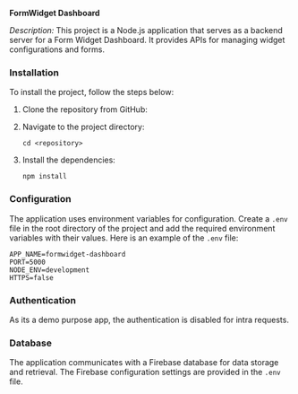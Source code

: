 **FormWidget Dashboard**

*Description:* This project is a Node.js application that serves as a backend server for a Form Widget Dashboard. It provides APIs for managing widget configurations and forms.

### Installation

To install the project, follow the steps below:

1. Clone the repository from GitHub:

2. Navigate to the project directory:

   ```
   cd <repository>
   ```

3. Install the dependencies:

   ```
   npm install
   ```

### Configuration

The application uses environment variables for configuration. Create a `.env` file in the root directory of the project and add the required environment variables with their values. Here is an example of the `.env` file:

```
APP_NAME=formwidget-dashboard
PORT=5000
NODE_ENV=development
HTTPS=false
```

### Authentication

As its a demo purpose app, the authentication is disabled for intra requests.

### Database

The application communicates with a Firebase database for data storage and retrieval. The Firebase configuration settings are provided in the `.env` file.